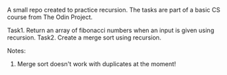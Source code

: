 A small repo created to practice recursion.
The tasks are part of a basic CS course from The Odin Project.

Task1. Return an array of fibonacci numbers when an input is given using recursion.
Task2. Create a merge sort using recursion.

Notes:
1. Merge sort doesn't work with duplicates at the moment!
